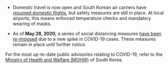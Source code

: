 - Domestic travel is now open and South Korean air carriers have [resumed domestic flights](https://newsinfo.inquirer.net/1259719/south-koreas-air-carriers-resume-domestic-routes-for-spring-travel-season), but safety measures are still in place. At local airports, this means enforced temperature checks and mandatory wearing of masks.

- As of **May 28, 2020,** a series of social distancing measures [have been re-imposed](https://www.straitstimes.com/asia/east-asia/south-korea-reimposes-strict-social-distancing-rules-after-spike-in-cases) due to a new spike in COVID-19 cases. These measures remain in place until further notice.

For the most up-to-date public advisories relating to COVID-19, refer to the [Ministry of Health and Welfare (MOHW)](http://ncov.mohw.go.kr/en/infoBoardList.do?brdId=14&brdGubun=141&dataGubun=&ncvContSeq=&contSeq=&board_id=) of South Korea.
